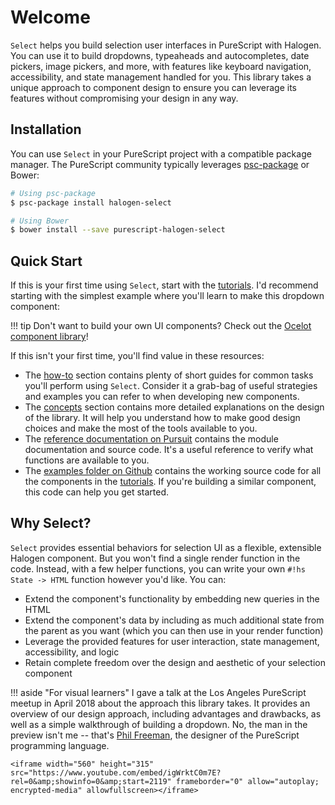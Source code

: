 # Welcome

`Select` helps you build selection user interfaces in PureScript with Halogen. You can use it to build dropdowns, typeaheads and autocompletes, date pickers, image pickers, and more, with features like keyboard navigation, accessibility, and state management handled for you. This library takes a unique approach to component design to ensure you can leverage its features without compromising your design in any way.

## Installation

You can use `Select` in your PureScript project with a compatible package manager. The PureScript community typically leverages [psc-package](https://github.com/purescript/psc-package) or Bower:

```sh
# Using psc-package
$ psc-package install halogen-select

# Using Bower
$ bower install --save purescript-halogen-select
```

## Quick Start

If this is your first time using `Select`, start with the [tutorials](https://citizennet.github.io/purescript-halogen-select/tutorials/dropdown). I'd recommend starting with the simplest example where you'll learn to make this dropdown component:

<div class="ocelot-scoped" data-component="dropdown"></div>

!!! tip
    Don't want to build your own UI components? Check out the [Ocelot component library](https://citizennet.github.io/purescript-ocelot)!

If this isn't your first time, you'll find value in these resources:

* The [how-to](https://citizennet.github.io/purescript-halogen-select/how-to/embed-parent-queries) section contains plenty of short guides for common tasks you'll perform using `Select`. Consider it a grab-bag of useful strategies and examples you can refer to when developing new components.
* The [concepts](https://citizennet.github.io/purescript-halogen-select/concepts/understanding-free-queries) section contains more detailed explanations on the design of the library. It will help you understand how to make good design choices and make the most of the tools available to you.
* The [reference documentation on Pursuit](https://pursuit.purescript.org/packages/purescript-halogen-select) contains the module documentation and source code. It's a useful reference to verify what functions are available to you.
* The [examples folder on Github](https://github.com/citizennet/purescript-halogen-select) contains the working source code for all the components in the [tutorials](https://citizennet.github.io/purescript-halogen-select/tutorials/dropdown). If you're building a similar component, this code can help you get started.

## Why Select?

`Select` provides essential behaviors for selection UI as a flexible, extensible Halogen component. But you won't find a single render function in the code. Instead, with a few helper functions, you can write your own `#!hs State -> HTML` function however you'd like. You can:

* Extend the component's functionality by embedding new queries in the HTML
* Extend the component's data by including as much additional state from the parent as you want (which you can then use in your render function)
* Leverage the provided features for user interaction, state management, accessibility, and logic
* Retain complete freedom over the design and aesthetic of your selection component

!!! aside "For visual learners"
    I gave a talk at the Los Angeles PureScript meetup in April 2018 about the approach this library takes. It provides an overview of our design approach, including advantages and drawbacks, as well as a simple walkthrough of building a dropdown. No, the man in the preview isn't me -- that's [Phil Freeman](http://functorial.com/), the designer of the PureScript programming language.

    <iframe width="560" height="315" src="https://www.youtube.com/embed/igWrktC0m7E?rel=0&amp;showinfo=0&amp;start=2119" frameborder="0" allow="autoplay; encrypted-media" allowfullscreen></iframe>
